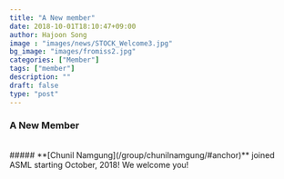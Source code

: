 ```yaml
---
title: "A New member"
date: 2018-10-01T18:10:47+09:00
author: Hajoon Song
image : "images/news/STOCK_Welcome3.jpg"
bg_image: "images/fromiss2.jpg"
categories: ["Member"]
tags: ["member"]
description: ""
draft: false
type: "post"
---
```

### A New Member
<div class='image'>
<img src="/asmlab/images/group/Chunil.jpg" class="img-responsive; width:50%;" alt="">
</div>
<br>
##### **[Chunil Namgung](/group/chunilnamgung/#anchor)** joined ASML starting October, 2018! We welcome you!
<br>
